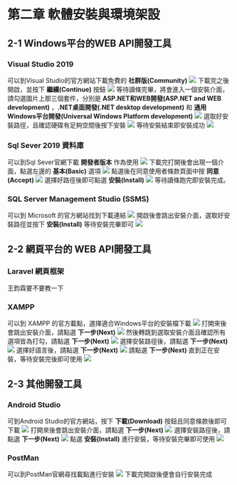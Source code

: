 # 第二章 軟體安裝與環境架設

## 2-1 Windows平台的WEB API開發工具
### Visual Studio 2019
可以到Visual Studio的官方網站下載免費的 **社群版(Community)**
![](https://i.imgur.com/4BOC7Oe.png)
下載完之後開啟，並按下 **繼續(Continue)** 按鈕
![](https://i.imgur.com/ZB1jbIo.png)
等待讀條完畢，將會進入一個安裝介面，請勾選圖片上那三個套件，分別是 **ASP.NET和WEB開發(ASP.NET and WEB development)** ，**.NET桌面開發(.NET desktop development)** 和 **通用Windows平台開發(Universal Windows Platform development)**
![](https://i.imgur.com/WlJDkkP.png)
選取好安裝路徑，且確認硬碟有足夠空間後按下安裝
![](https://i.imgur.com/DooCd5U.png)
等待安裝結束即安裝成功
![](https://i.imgur.com/n656wec.png)

### Sql Sever 2019 資料庫
可以到Sql Sever官網下載 **開發者版本** 作為使用
![](https://i.imgur.com/OO0Zbmb.png)
下載完打開後會出現一個介面，點選左邊的 **基本(Basic)** 選項
![](https://i.imgur.com/cgMkUfJ.png)
點選後在同意使用者條款頁面中按 **同意(Accept)**
![](https://i.imgur.com/oYsi56Y.png)
選擇好路徑後即可點選 **安裝(Install)**
![](https://i.imgur.com/p0JY42B.png)
等待讀條跑完即安裝完成。

### SQL Server Management Studio (SSMS)
可以到 Microsoft 的官方網站找到下載連結
![](https://i.imgur.com/zTeXBbq.png)
開啟後會跳出安裝介面，選取好安裝路徑並按下 **安裝(Install)** 等待安裝完畢即可
![](https://i.imgur.com/pT4oXK9.png)

## 2-2 網頁平台的 WEB API開發工具
### Laravel 網頁框架
王鈞霖要不要教一下
    
### XAMPP
可以到 XAMPP 的官方載點，選擇適合Windows平台的安裝檔下載
![](https://i.imgur.com/eXQ8lrq.png)
打開來後會跳出安裝介面，請點選 **下一步(Next)**
![](https://i.imgur.com/50nNGSk.png)
然後轉跳到選取安裝介面且確認所有選項皆為打勾，請點選 **下一步(Next)**
![](https://i.imgur.com/Tp9Cc44.png)
選擇安裝路徑後，請點選 **下一步(Next)**
![](https://i.imgur.com/5vaQ7O7.png)
選擇好語言後，請點選 **下一步(Next)**
![](https://i.imgur.com/7wvWFps.png)
請點選 **下一步(Next)** 直到正在安裝，等待安裝完後即可使用
![](https://i.imgur.com/QIxyxNQ.png)

## 2-3 其他開發工具
### Android Studio
可到Android Studio的官方網站，按下 **下載(Download)** 按鈕且同意條款後即可下載
![](https://i.imgur.com/PrkIbRy.png)
打開來後會跳出安裝介面，請點選 **下一步(Next)**
![](https://i.imgur.com/MVof7x2.png)
選擇安裝路徑後，請點選 **下一步(Next)**
![](https://i.imgur.com/wPHEkUw.png)
點選 **安裝(Install)** 進行安裝，等待安裝完畢即可使用
![](https://i.imgur.com/GchSErM.png)

### PostMan
可以到PostMan官網尋找載點進行安裝
![](https://i.imgur.com/NoR5nOV.png)
下載完開啟後便會自行安裝完成

